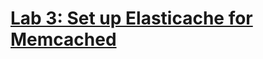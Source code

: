 # [Lab 3: Set up Elasticache for Memcached](https://catalog.us-east-1.prod.workshops.aws/workshops/3de93ad5-ebbe-4258-b977-b45cdfe661f1/en-US/database/lab3)
